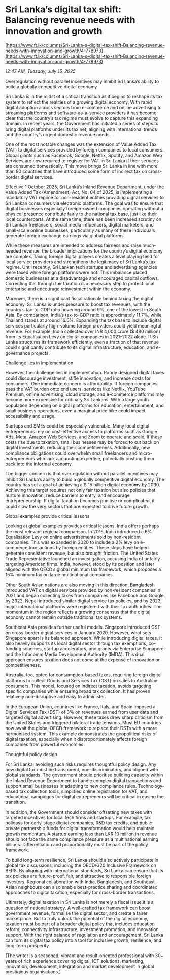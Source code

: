 # Sri Lanka’s digital tax shift: Balancing revenue needs with innovation and growth

[https://www.ft.lk/columns/Sri-Lanka-s-digital-tax-shift-Balancing-revenue-needs-with-innovation-and-growth/4-778973](https://www.ft.lk/columns/Sri-Lanka-s-digital-tax-shift-Balancing-revenue-needs-with-innovation-and-growth/4-778973)

*12:47 AM, Tuesday, July 15, 2025*

Overregulation without parallel incentives may inhibit Sri Lanka’s ability to build a globally competitive digital economy

Sri Lanka is in the midst of a critical transition as it begins to reshape its tax system to reflect the realities of a growing digital economy. With rapid digital adoption across sectors from e-commerce and online advertising to streaming platforms and software-as-a-service providers it has become clear that the country’s tax regime must evolve to capture this expanding domain. In recent years, the Government has initiated a series of steps to bring digital platforms under its tax net, aligning with international trends and the country’s urgent domestic revenue needs.

One of the most notable changes was the extension of Value Added Tax (VAT) to digital services provided by foreign companies to local consumers. Global giants such as Facebook, Google, Netflix, Spotify, and Amazon Web Services are now required to register for VAT in Sri Lanka if their services are consumed domestically. This move brings Sri Lanka in line with more than 80 countries that have introduced some form of indirect tax on cross-border digital services.

Effective 1 October 2025, Sri Lanka’s Inland Revenue Department, under the Value Added Tax (Amendment) Act, No. 04 of 2025, is implementing a mandatory VAT regime for non-resident entities providing digital services to Sri Lankan consumers via electronic platforms. The goal was to ensure that digital businesses especially foreign-owned companies operating without a physical presence contribute fairly to the national tax base, just like their local counterparts. At the same time, there has been increased scrutiny on Sri Lankan freelancers, social media influencers, digital marketers, and small-scale online businesses, particularly as many of these individuals generate foreign exchange earnings via global platforms.

While these measures are intended to address fairness and raise much-needed revenue, the broader implications for the country’s digital economy are complex. Taxing foreign digital players creates a level playing field for local service providers and strengthens the legitimacy of Sri Lanka’s tax regime. Until recently, Sri Lankan tech startups and advertising agencies were taxed while foreign platforms were not. This imbalance placed domestic businesses at a disadvantage and encouraged capital outflows. Correcting this through fair taxation is a necessary step to protect local enterprise and encourage reinvestment within the economy.

Moreover, there is a significant fiscal rationale behind taxing the digital economy. Sri Lanka is under pressure to boost tax revenues, with the country’s tax-to-GDP ratio hovering around 9%, one of the lowest in South Asia. By comparison, India’s tax-to-GDP ratio is approximately 11.7%, while Thailand stands at around 16.5%. Expanding the tax base to include digital services particularly high-volume foreign providers could yield meaningful revenue. For example, India collected over INR 4,000 crore ($ 480 million) from its Equalisation Levy on digital companies in 2021–2022 alone. If Sri Lanka structures its framework efficiently, even a fraction of that revenue could significantly contribute to its digital infrastructure, education, and e-governance projects.

Challenge lies in implementation

However, the challenge lies in implementation. Poorly designed digital taxes could discourage investment, stifle innovation, and increase costs for consumers. One immediate concern is affordability. If foreign companies pass the VAT burden onto end users, services like Netflix, YouTube Premium, online advertising, cloud storage, and e-commerce platforms may become more expensive for ordinary Sri Lankans. With a large youth population depending on digital platforms for education, entertainment, and small business operations, even a marginal price hike could impact accessibility and usage.

Startups and SMEs could be especially vulnerable. Many local digital entrepreneurs rely on cost-effective access to platforms such as Google Ads, Meta, Amazon Web Services, and Zoom to operate and scale. If these costs rise due to taxation, small businesses may be forced to cut back on digital investments, reducing their competitiveness. Additionally, new compliance obligations could overwhelm small freelancers and micro-entrepreneurs who lack accounting expertise, potentially pushing them back into the informal economy.

The bigger concern is that overregulation without parallel incentives may inhibit Sri Lanka’s ability to build a globally competitive digital economy. The country has set a goal of achieving a $ 15 billion digital economy by 2030. Achieving this target requires not only fair taxation but also policies that nurture innovation, reduce barriers to entry, and encourage entrepreneurship. If digital taxation becomes punitive or complicated, it could slow the very sectors that are expected to drive future growth.

Global examples provide critical lessons

Looking at global examples provides critical lessons. India offers perhaps the most relevant regional comparison. In 2016, India introduced a 6% Equalisation Levy on online advertisements sold by non-resident companies. This was expanded in 2020 to include a 2% levy on e-commerce transactions by foreign entities. These steps have helped generate consistent revenue, but also brought friction. The United States Trade Representative launched an investigation, accusing India of unfairly targeting American firms. India, however, stood by its position and later aligned with the OECD’s global minimum tax framework, which proposes a 15% minimum tax on large multinational companies.

Other South Asian nations are also moving in this direction. Bangladesh introduced VAT on digital services provided by non-resident companies in 2021 and began collecting taxes from companies like Facebook and Google by 2022. Nepal introduced similar digital service tax policies, and by 2023, major international platforms were registered with their tax authorities. The momentum in the region reflects a growing consensus that the digital economy cannot remain outside traditional tax systems.

Southeast Asia provides further useful models. Singapore introduced GST on cross-border digital services in January 2020. However, what sets Singapore apart is its balanced approach. While introducing digital taxes, it also heavily supports its local digital sector through tax exemptions, co-funding schemes, startup accelerators, and grants via Enterprise Singapore and the Infocomm Media Development Authority (IMDA). This dual approach ensures taxation does not come at the expense of innovation or competitiveness.

Australia, too, opted for consumption-based taxes, requiring foreign digital platforms to collect Goods and Services Tax (GST) on sales to Australian consumers. This model, focused on indirect taxation, avoids targeting specific companies while ensuring broad tax collection. It has proven relatively non-disruptive and easy to administer.

In the European Union, countries like France, Italy, and Spain imposed a Digital Services Tax (DST) of 3% on revenues earned from user data and targeted digital advertising. However, these taxes drew sharp criticism from the United States and triggered bilateral trade tensions. Most EU countries now await the global OECD framework to replace their DSTs with a more harmonised system. This example demonstrates the geopolitical risks of digital taxation, especially when it disproportionately affects foreign companies from powerful economies.

Thoughtful policy design

For Sri Lanka, avoiding such risks requires thoughtful policy design. Any new digital tax must be transparent, non-discriminatory, and aligned with global standards. The government should prioritise building capacity within the Inland Revenue Department to handle complex digital transactions and support small businesses in adapting to new compliance rules. Technology-based tax collection tools, simplified online registration for VAT, and educational campaigns for digital entrepreneurs will be critical in easing the transition.

In addition, the Government should consider offsetting new taxes with targeted incentives for local tech firms and startups. For example, tax holidays for early-stage digital companies, R&D tax credits, and public-private partnership funds for digital transformation would help maintain growth momentum. A startup earning less than LKR 10 million in revenue should not face the same compliance pressure as a multinational earning billions. Differentiation and proportionality must be part of the policy framework.

To build long-term resilience, Sri Lanka should also actively participate in global tax discussions, including the OECD/G20 Inclusive Framework on BEPS. By aligning with international standards, Sri Lanka can ensure that its tax policies are future-proof, fair, and attractive to responsible foreign investors. Regional collaboration with India, Bangladesh, and Southeast Asian neighbours can also enable best-practice sharing and coordinated approaches to digital taxation, especially for cross-border transactions.

Ultimately, digital taxation in Sri Lanka is not merely a fiscal issue.it is a question of national strategy. A well-crafted tax framework can boost government revenue, formalise the digital sector, and create a fairer marketplace. But to truly unlock the potential of the digital economy, taxation must be part of a broader digital policy that includes education reform, connectivity infrastructure, investment promotion, and innovation support. With the right balance of regulation and encouragement, Sri Lanka can turn its digital tax policy into a tool for inclusive growth, resilience, and long-term prosperity.

(The writer is a seasoned, vibrant and result-oriented professional with 30+ years of rich experience covering digital, ICT solutions, marketing, innovation, development, integration and market development in global prestigious organisations.)

